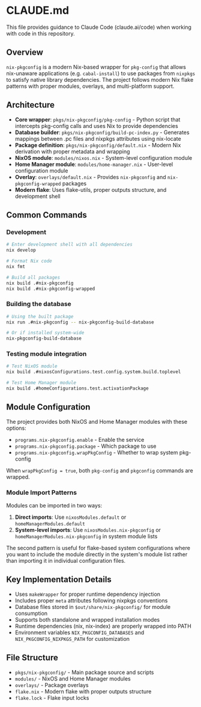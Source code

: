 # CLAUDE.md

This file provides guidance to Claude Code (claude.ai/code) when working with code in this repository.

## Overview

`nix-pkgconfig` is a modern Nix-based wrapper for `pkg-config` that allows nix-unaware applications (e.g. `cabal-install`) to use packages from `nixpkgs` to satisfy native library dependencies. The project follows modern Nix flake patterns with proper modules, overlays, and multi-platform support.

## Architecture

- **Core wrapper**: `pkgs/nix-pkgconfig/pkg-config` - Python script that intercepts pkg-config calls and uses Nix to provide dependencies
- **Database builder**: `pkgs/nix-pkgconfig/build-pc-index.py` - Generates mappings between .pc files and nixpkgs attributes using nix-locate
- **Package definition**: `pkgs/nix-pkgconfig/default.nix` - Modern Nix derivation with proper metadata and wrapping
- **NixOS module**: `modules/nixos.nix` - System-level configuration module
- **Home Manager module**: `modules/home-manager.nix` - User-level configuration module
- **Overlay**: `overlays/default.nix` - Provides `nix-pkgconfig` and `nix-pkgconfig-wrapped` packages
- **Modern flake**: Uses flake-utils, proper outputs structure, and development shell

## Common Commands

### Development
```sh
# Enter development shell with all dependencies
nix develop

# Format Nix code
nix fmt

# Build all packages
nix build .#nix-pkgconfig
nix build .#nix-pkgconfig-wrapped
```

### Building the database
```sh
# Using the built package
nix run .#nix-pkgconfig -- nix-pkgconfig-build-database

# Or if installed system-wide
nix-pkgconfig-build-database
```

### Testing module integration
```sh
# Test NixOS module
nix build .#nixosConfigurations.test.config.system.build.toplevel

# Test Home Manager module  
nix build .#homeConfigurations.test.activationPackage
```

## Module Configuration

The project provides both NixOS and Home Manager modules with these options:

- `programs.nix-pkgconfig.enable` - Enable the service
- `programs.nix-pkgconfig.package` - Which package to use
- `programs.nix-pkgconfig.wrapPkgConfig` - Whether to wrap system pkg-config

When `wrapPkgConfig = true`, both `pkg-config` and `pkgconfig` commands are wrapped.

### Module Import Patterns

Modules can be imported in two ways:

1. **Direct imports**: Use `nixosModules.default` or `homeManagerModules.default`
2. **System-level imports**: Use `nixosModules.nix-pkgconfig` or `homeManagerModules.nix-pkgconfig` in system module lists

The second pattern is useful for flake-based system configurations where you want to include the module directly in the system's module list rather than importing it in individual configuration files.

## Key Implementation Details

- Uses `makeWrapper` for proper runtime dependency injection
- Includes proper `meta` attributes following nixpkgs conventions
- Database files stored in `$out/share/nix-pkgconfig/` for module consumption
- Supports both standalone and wrapped installation modes
- Runtime dependencies (nix, nix-index) are properly wrapped into PATH
- Environment variables `NIX_PKGCONFIG_DATABASES` and `NIX_PKGCONFIG_NIXPKGS_PATH` for customization

## File Structure

- `pkgs/nix-pkgconfig/` - Main package source and scripts
- `modules/` - NixOS and Home Manager modules
- `overlays/` - Package overlays
- `flake.nix` - Modern flake with proper outputs structure
- `flake.lock` - Flake input locks